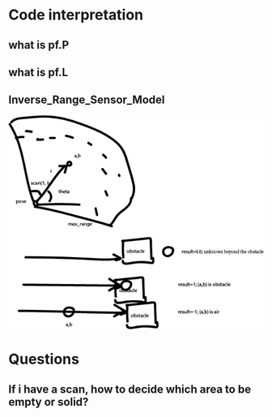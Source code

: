 
# Code interpretation
## what is pf.P 
## what is pf.L

## Inverse_Range_Sensor_Model
![alt text](notion_figs/inverse_scan_model.png)

# Questions
## If i have a scan, how to decide which area to be empty or solid?
